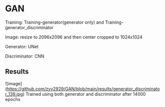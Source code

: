 # GAN

Training: Training-generator(generator only) and Training-generator_discriminator

Image: resize to 2096x2096 and then center cropped to 1024x1024

Generator: UNet

Discriminator: CNN

## Results
![image] (https://github.com/zyy2929/GAN/blob/main/results/generator_discriminator_139.jpg)
Trained using both generator and discriminator after 14000 epochs
